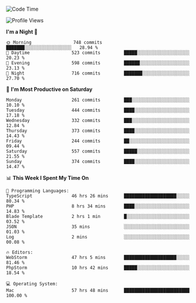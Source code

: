 <!--START_SECTION:waka-->
![Code Time](http://img.shields.io/badge/Code%20Time-1%2C712%20hrs%2019%20mins-blue)

![Profile Views](http://img.shields.io/badge/Profile%20Views-0-blue)

**I'm a Night 🦉** 

```text
🌞 Morning                748 commits         ███████░░░░░░░░░░░░░░░░░░   28.94 % 
🌆 Daytime                523 commits         █████░░░░░░░░░░░░░░░░░░░░   20.23 % 
🌃 Evening                598 commits         ██████░░░░░░░░░░░░░░░░░░░   23.13 % 
🌙 Night                  716 commits         ███████░░░░░░░░░░░░░░░░░░   27.70 % 
```
📅 **I'm Most Productive on Saturday** 

```text
Monday                   261 commits         ███░░░░░░░░░░░░░░░░░░░░░░   10.10 % 
Tuesday                  444 commits         ████░░░░░░░░░░░░░░░░░░░░░   17.18 % 
Wednesday                332 commits         ███░░░░░░░░░░░░░░░░░░░░░░   12.84 % 
Thursday                 373 commits         ████░░░░░░░░░░░░░░░░░░░░░   14.43 % 
Friday                   244 commits         ██░░░░░░░░░░░░░░░░░░░░░░░   09.44 % 
Saturday                 557 commits         █████░░░░░░░░░░░░░░░░░░░░   21.55 % 
Sunday                   374 commits         ████░░░░░░░░░░░░░░░░░░░░░   14.47 % 
```


📊 **This Week I Spent My Time On** 

```text
💬 Programming Languages: 
TypeScript               46 hrs 26 mins      ████████████████████░░░░░   80.34 % 
PHP                      8 hrs 34 mins       ████░░░░░░░░░░░░░░░░░░░░░   14.83 % 
Blade Template           2 hrs 1 min         █░░░░░░░░░░░░░░░░░░░░░░░░   03.52 % 
JSON                     35 mins             ░░░░░░░░░░░░░░░░░░░░░░░░░   01.03 % 
Log                      2 mins              ░░░░░░░░░░░░░░░░░░░░░░░░░   00.08 % 

🔥 Editors: 
WebStorm                 47 hrs 5 mins       ████████████████████░░░░░   81.46 % 
PhpStorm                 10 hrs 42 mins      █████░░░░░░░░░░░░░░░░░░░░   18.54 % 

💻 Operating System: 
Mac                      57 hrs 48 mins      █████████████████████████   100.00 % 
```


<!--END_SECTION:waka-->
